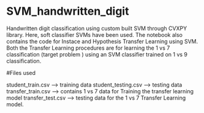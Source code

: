# SVM_handwritten_digit
Handwritten digit classification using custom built SVM through CVXPY library. Here, soft classifier SVMs have been used. 
The notebook also contains the code for Instace and Hypothesis Transfer Learning using SVM. Both the Transfer Learning procedures are for learning 
the 1 vs 7 classification (target problem ) using an SVM classifier trained on 1 vs 9 classification. 

#Files used

student_train.csv  --> training data
student_testing.csv  --> testing data
transfer_train.csv  --> contains 1 vs 7 data for Training the transfer learning model
transfer_test.csv  --> testing data for the 1 vs 7 Transfer Learning model.

